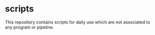 # scripts
This repository contains scripts for daily use which are not associated to any program or pipeline.
